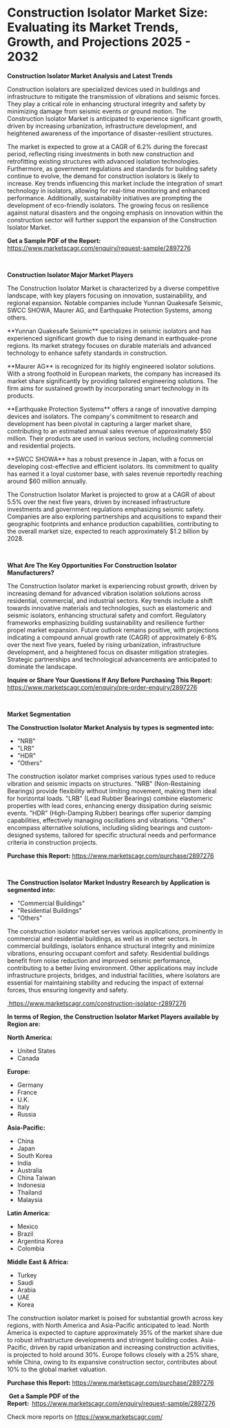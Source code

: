 <p><h1>Construction Isolator Market Size: Evaluating its Market Trends, Growth, and Projections 2025 - 2032</h1></p><p><strong>Construction Isolator Market Analysis and Latest Trends</strong></p>
<p><p>Construction isolators are specialized devices used in buildings and infrastructure to mitigate the transmission of vibrations and seismic forces. They play a critical role in enhancing structural integrity and safety by minimizing damage from seismic events or ground motion. The Construction Isolator Market is anticipated to experience significant growth, driven by increasing urbanization, infrastructure development, and heightened awareness of the importance of disaster-resilient structures.</p><p>The market is expected to grow at a CAGR of 6.2% during the forecast period, reflecting rising investments in both new construction and retrofitting existing structures with advanced isolation technologies. Furthermore, as government regulations and standards for building safety continue to evolve, the demand for construction isolators is likely to increase. Key trends influencing this market include the integration of smart technology in isolators, allowing for real-time monitoring and enhanced performance. Additionally, sustainability initiatives are prompting the development of eco-friendly isolators. The growing focus on resilience against natural disasters and the ongoing emphasis on innovation within the construction sector will further support the expansion of the Construction Isolator Market.</p></p>
<p><strong>Get a Sample PDF of the Report:&nbsp;</strong> <a href="https://www.marketscagr.com/enquiry/request-sample/2897276?utm_campaign=3169&utm_medium=2&utm_source=Github&utm_content=ia&utm_term=15032025&utm_id=construction-isolator">https://www.marketscagr.com/enquiry/request-sample/2897276</a></p>
<p>&nbsp;</p>
<p><strong>Construction Isolator Major Market Players</strong></p>
<p><p>The Construction Isolator Market is characterized by a diverse competitive landscape, with key players focusing on innovation, sustainability, and regional expansion. Notable companies include Yunnan Quakesafe Seismic, SWCC SHOWA, Maurer AG, and Earthquake Protection Systems, among others.</p><p>**Yunnan Quakesafe Seismic** specializes in seismic isolators and has experienced significant growth due to rising demand in earthquake-prone regions. Its market strategy focuses on durable materials and advanced technology to enhance safety standards in construction.</p><p>**Maurer AG** is recognized for its highly engineered isolator solutions. With a strong foothold in European markets, the company has increased its market share significantly by providing tailored engineering solutions. The firm aims for sustained growth by incorporating smart technology in its products.</p><p>**Earthquake Protection Systems** offers a range of innovative damping devices and isolators. The company's commitment to research and development has been pivotal in capturing a larger market share, contributing to an estimated annual sales revenue of approximately $50 million. Their products are used in various sectors, including commercial and residential projects.</p><p>**SWCC SHOWA** has a robust presence in Japan, with a focus on developing cost-effective and efficient isolators. Its commitment to quality has earned it a loyal customer base, with sales revenue reportedly reaching around $60 million annually.</p><p>The Construction Isolator Market is projected to grow at a CAGR of about 5.5% over the next five years, driven by increased infrastructure investments and government regulations emphasizing seismic safety. Companies are also exploring partnerships and acquisitions to expand their geographic footprints and enhance production capabilities, contributing to the overall market size, expected to reach approximately $1.2 billion by 2028.</p></p>
<p>&nbsp;</p>
<p><strong>What Are The Key Opportunities For Construction Isolator Manufacturers?</strong></p>
<p><p>The Construction Isolator market is experiencing robust growth, driven by increasing demand for advanced vibration isolation solutions across residential, commercial, and industrial sectors. Key trends include a shift towards innovative materials and technologies, such as elastomeric and seismic isolators, enhancing structural safety and comfort. Regulatory frameworks emphasizing building sustainability and resilience further propel market expansion. Future outlook remains positive, with projections indicating a compound annual growth rate (CAGR) of approximately 6-8% over the next five years, fueled by rising urbanization, infrastructure development, and a heightened focus on disaster mitigation strategies. Strategic partnerships and technological advancements are anticipated to dominate the landscape.</p></p>
<p><strong>Inquire or Share Your Questions If Any Before Purchasing This Report:</strong> <a href="https://www.marketscagr.com/enquiry/pre-order-enquiry/2897276?utm_campaign=3169&utm_medium=2&utm_source=Github&utm_content=ia&utm_term=15032025&utm_id=construction-isolator">https://www.marketscagr.com/enquiry/pre-order-enquiry/2897276</a></p>
<p>&nbsp;</p>
<p><strong>Market Segmentation</strong></p>
<p><strong>The Construction Isolator Market Analysis by types is segmented into:</strong></p>
<p><ul><li>"NRB"</li><li>"LRB"</li><li>"HDR"</li><li>"Others"</li></ul></p>
<p><p>The construction isolator market comprises various types used to reduce vibration and seismic impacts on structures. "NRB" (Non-Restaining Bearings) provide flexibility without limiting movement, making them ideal for horizontal loads. "LRB" (Lead Rubber Bearings) combine elastomeric properties with lead cores, enhancing energy dissipation during seismic events. "HDR" (High-Damping Rubber) bearings offer superior damping capabilities, effectively managing oscillations and vibrations. "Others" encompass alternative solutions, including sliding bearings and custom-designed systems, tailored for specific structural needs and performance criteria in construction projects.</p></p>
<p><strong>Purchase this Report:&nbsp;</strong><a href="https://www.marketscagr.com/purchase/2897276?utm_campaign=3169&utm_medium=2&utm_source=Github&utm_content=ia&utm_term=15032025&utm_id=construction-isolator">https://www.marketscagr.com/purchase/2897276</a></p>
<p>&nbsp;</p>
<p><strong>The Construction Isolator Market Industry Research by Application is segmented into:</strong></p>
<p><ul><li>"Commercial Buildings"</li><li>"Residential Buildings"</li><li>"Others"</li></ul></p>
<p><p>The construction isolator market serves various applications, prominently in commercial and residential buildings, as well as in other sectors. In commercial buildings, isolators enhance structural integrity and minimize vibrations, ensuring occupant comfort and safety. Residential buildings benefit from noise reduction and improved seismic performance, contributing to a better living environment. Other applications may include infrastructure projects, bridges, and industrial facilities, where isolators are essential for maintaining stability and reducing the impact of external forces, thus ensuring longevity and safety.</p></p>
<p><a href="https://www.marketscagr.com/construction-isolator-r2897276?utm_campaign=3169&utm_medium=2&utm_source=Github&utm_content=ia&utm_term=15032025&utm_id=construction-isolator">&nbsp;https://www.marketscagr.com/construction-isolator-r2897276</a></p>
<p><strong>In terms of Region, the Construction Isolator Market Players available by Region are:</strong></p>
<p>
    <p> <strong> North America: </strong>
        <ul>
            <li>United States</li>
            <li>Canada</li>
        </ul>
        </p> 
    <p> <strong> Europe: </strong>
        <ul>
            <li>Germany</li>
            <li>France</li>
            <li>U.K.</li>
            <li>Italy</li>
            <li>Russia</li>
        </ul>
        </p> 
    <p> <strong> Asia-Pacific: </strong>
        <ul>
            <li>China</li>
            <li>Japan</li>
            <li>South Korea</li>
            <li>India</li>
            <li>Australia</li>
            <li>China Taiwan</li>
            <li>Indonesia</li>
            <li>Thailand</li>
            <li>Malaysia</li>
        </ul>
        </p> 
    <p> <strong> Latin America: </strong>
        <ul>
            <li>Mexico</li>
            <li>Brazil</li>
            <li>Argentina Korea</li>
            <li>Colombia</li>
        </ul>
        </p> 
    <p> <strong> Middle East & Africa: </strong>
        <ul>
            <li>Turkey</li>
            <li>Saudi</li>
            <li>Arabia</li>
            <li>UAE</li>
            <li>Korea</li>
        </ul>
    </p>
    </p>
<p><p>The construction isolator market is poised for substantial growth across key regions, with North America and Asia-Pacific anticipated to lead. North America is expected to capture approximately 35% of the market share due to robust infrastructure developments and stringent building codes. Asia-Pacific, driven by rapid urbanization and increasing construction activities, is projected to hold around 30%. Europe follows closely with a 25% share, while China, owing to its expansive construction sector, contributes about 10% to the global market valuation.</p></p>
<p><strong>Purchase this Report: </strong><a href="https://www.marketscagr.com/purchase/2897276?utm_campaign=3169&utm_medium=2&utm_source=Github&utm_content=ia&utm_term=15032025&utm_id=construction-isolator">https://www.marketscagr.com/purchase/2897276</a></p>
<p>&nbsp;<strong>Get a Sample PDF of the Report:&nbsp;&nbsp;</strong><a href="https://www.marketscagr.com/enquiry/request-sample/2897276?utm_campaign=3169&utm_medium=2&utm_source=Github&utm_content=ia&utm_term=15032025&utm_id=construction-isolator">https://www.marketscagr.com/enquiry/request-sample/2897276</a></p>
<p><strong></strong></p>
<p>Check more reports on <a href="https://www.marketscagr.com/?utm_campaign=3169&utm_medium=2&utm_source=Github&utm_content=ia&utm_term=15032025&utm_id=construction-isolator">https://www.marketscagr.com/</a></p>